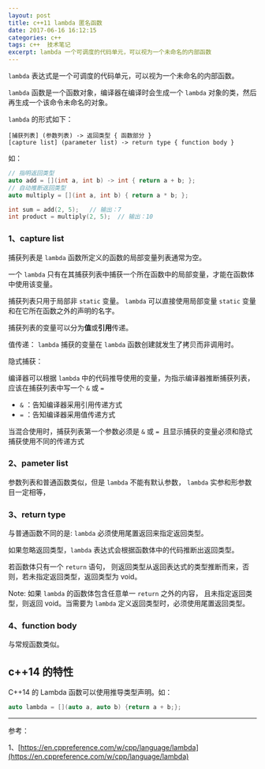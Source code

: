 ```yaml
---
layout: post
title: c++11 lambda 匿名函数
date: 2017-06-16 16:12:15
categories: c++  
tags: c++  技术笔记
excerpt: lambda 一个可调度的代码单元，可以视为一个未命名的内部函数
---
```



`lambda` 表达式是一个可调度的代码单元，可以视为一个未命名的内部函数。

`lambda` 函数是一个函数对象，编译器在编译时会生成一个 `lambda` 对象的类，然后再生成一个该命令未命名的对象。

`lambda` 的形式如下：

```
[捕获列表] (参数列表) -> 返回类型 { 函数部分 }
[capture list] (parameter list) -> return type { function body }
```
如：

```c++
// 指明返回类型
auto add = [](int a, int b) -> int { return a + b; };
// 自动推断返回类型
auto multiply = [](int a, int b) { return a * b; };

int sum = add(2, 5);   // 输出：7
int product = multiply(2, 5);  // 输出：10
```

### 1、capture list  

捕获列表是 `lambda` 函数所定义的函数的局部变量列表通常为空。

一个 `lambda` 只有在其捕获列表中捕获一个所在函数中的局部变量，才能在函数体中使用该变量。

捕获列表只用于局部非 `static` 变量。 `lambda` 可以直接使用局部变量 `static` 变量和在它所在函数之外的声明的名字。

捕获列表的变量可以分为**值**或**引用**传递。

值传递： `lambda` 捕获的变量在 `lambda` 函数创建就发生了拷贝而非调用时。

隐式捕获：

编译器可以根据 `lambda` 中的代码推导使用的变量，为指示编译器推断捕获列表，应该在捕获列表中写一个 ``&`` 或 ``=``

- `&` ：告知编译器采用引用传递方式
- `=` ：告知编译器采用值传递方式

 当混合使用时，捕获列表第一个参数必须是 `&` 或 `= `且显示捕获的变量必须和隐式捕获使用不同的传递方式

### 2、pameter list

参数列表和普通函数类似，但是 `lambda` 不能有默认参数， `lambda` 实参和形参数目一定相等，

### 3、return type

与普通函数不同的是: `lambda` 必须使用尾置返回来指定返回类型。

如果忽略返回类型，`lambda` 表达式会根据函数体中的代码推断出返回类型。

若函数体只有一个 `return` 语句， 则返回类型从返回表达式的类型推断而来，否则，若未指定返回类型，返回类型为 void。

Note: 如果 `lambda` 的函数体包含任意单一 `return` 之外的内容， 且未指定返回类型，则返回 void。当需要为 `lambda` 定义返回类型时，必须使用尾置返回类型。

### 4、function body 

与常规函数类似。

## c++14 的特性

C++14 的 Lambda 函数可以使用推导类型声明。如：

```c++
auto lambda = [](auto a, auto b) {return a + b;};
```

----
参考：

1、[https://en.cppreference.com/w/cpp/language/lambda](https://en.cppreference.com/w/cpp/language/lambda)
